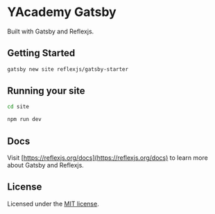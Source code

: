 # YAcademy Gatsby

Built with Gatsby and Reflexjs.

## Getting Started

```sh
gatsby new site reflexjs/gatsby-starter
```

## Running your site

```sh
cd site

npm run dev
```

## Docs

Visit [https://reflexjs.org/docs](https://reflexjs.org/docs) to learn more about Gatsby and
Reflexjs.

## License

Licensed under the [MIT license](https://github.com/reflexjs/reflexjs/blob/master/LICENSE).
